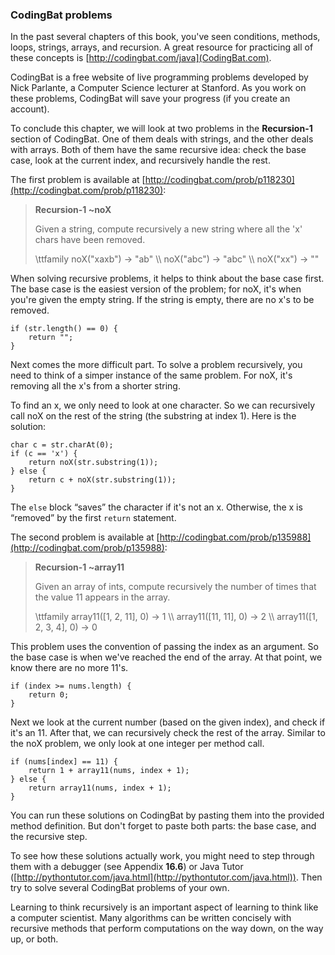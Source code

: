 ###  CodingBat problems


In the past several chapters of this book, you've seen conditions, methods, loops, strings, arrays, and recursion.
A great resource for practicing all of these concepts is [http://codingbat.com/java](CodingBat.com).


CodingBat is a free website of live programming problems developed by Nick Parlante, a Computer Science lecturer at Stanford.
As you work on these problems, CodingBat will save your progress (if you create an account).

To conclude this chapter, we will look at two problems in the **Recursion-1** section of CodingBat.
One of them deals with strings, and the other deals with arrays.
Both of them have the same recursive idea: check the base case, look at the current index, and recursively handle the rest.

The first problem is available at [http://codingbat.com/prob/p118230](http://codingbat.com/prob/p118230):



> **Recursion-1 ~noX**
> 
> Given a string, compute recursively a new string where all the 'x' chars have been removed.
> 
> \ttfamily
> noX("xaxb") $\rightarrow$ "ab" \\\\
> noX("abc") $\rightarrow$ "abc" \\\\
> noX("xx") $\rightarrow$ ""


When solving recursive problems, it helps to think about the base case first.
The base case is the easiest version of the problem; for noX, it's when you're given the empty string.
If the string is empty, there are no x's to be removed.

```code
if (str.length() == 0) {
    return "";
}
```

Next comes the more difficult part.
To solve a problem recursively, you need to think of a simper instance of the same problem.
For noX, it's removing all the x's from a shorter string.

To find an x, we only need to look at one character.
So we can recursively call noX on the rest of the string (the substring at index 1).
Here is the solution:

```code
char c = str.charAt(0);
if (c == 'x') {
    return noX(str.substring(1));
} else {
    return c + noX(str.substring(1));
}
```

The `else` block “saves” the character if it's not an x.
Otherwise, the x is “removed” by the first `return` statement.

The second problem is available at [http://codingbat.com/prob/p135988](http://codingbat.com/prob/p135988):



> **Recursion-1 ~array11**
> 
> Given an array of ints, compute recursively the number of times that the value 11 appears in the array.
> 
> \ttfamily
> array11([1, 2, 11], 0) $\rightarrow$ 1 \\\\
> array11([11, 11], 0) $\rightarrow$ 2 \\\\
> array11([1, 2, 3, 4], 0) $\rightarrow$ 0


This problem uses the convention of passing the index as an argument.
So the base case is when we've reached the end of the array.
At that point, we know there are no more 11's.

```code
if (index >= nums.length) {
    return 0;
}
```

Next we look at the current number (based on the given index), and check if it's an 11.
After that, we can recursively check the rest of the array.
Similar to the noX problem, we only look at one integer per method call.

```code
if (nums[index] == 11) {
    return 1 + array11(nums, index + 1);
} else {
    return array11(nums, index + 1);
}
```

You can run these solutions on CodingBat by pasting them into the provided method definition.
But don't forget to paste both parts: the base case, and the recursive step.


To see how these solutions actually work, you might need to step through them with a debugger (see Appendix **16.6**) or Java Tutor ([http://pythontutor.com/java.html](http://pythontutor.com/java.html)).
Then try to solve several CodingBat problems of your own.

Learning to think recursively is an important aspect of learning to think like a computer scientist.
Many algorithms can be written concisely with recursive methods that perform computations on the way down, on the way up, or both.